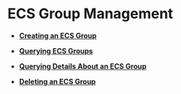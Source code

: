 # ECS Group Management<a name="EN-US_TOPIC_0065817683"></a>

-   **[Creating an ECS Group](creating-an-ecs-group(openstack).md)**  

-   **[Querying ECS Groups](querying-ecs-groups(openstack).md)**  

-   **[Querying Details About an ECS Group](querying-details-about-an-ecs-group(openstack).md)**  

-   **[Deleting an ECS Group](deleting-an-ecs-group(openstack).md)**  


